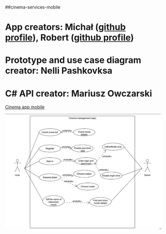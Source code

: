 ##cinema-services-mobile 
# App creators: Michał (<a href="https://github.com/michalnow" target="_blank">github profile</a>), Robert (<a href="https://github.com/roblesniak" target="_blank">github profile</a>)
# Prototype and use case diagram creator: Nelli Pashkovksa
# C# API creator: Mariusz Owczarski

[Cinema app mobile](https://michalnow.github.io/Cinema-app-mobile/)

<p align="center">
  <img src="./UseCaseDiagram/useCaseDiagram.png" widht="350" alt"usecase" >
 </p>